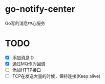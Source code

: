 # go-notify-center
Go写的消息中心服务

# TODO

- [x] 添加消息ID
- [x] 通过MQ作为回调
- [ ] 添加HTTP接口
- [ ] TCP在发送大量的时候，保持连接(Keep alive)